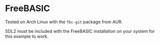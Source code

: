 # FreeBASIC

Tested on Arch Linux with the `fbc-git` package from AUR.

SDL2 must be included with the FreeBASIC installation on your system for this example to work.
